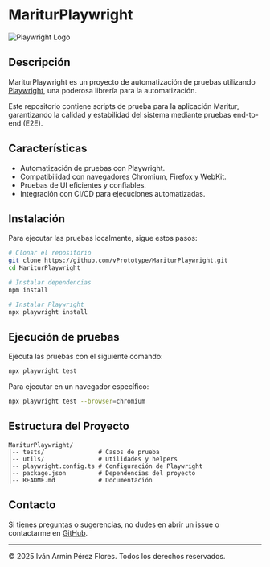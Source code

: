 # MariturPlaywright

![Playwright Logo](https://playwright.dev/img/playwright-logo.svg)

## Descripción
MariturPlaywright es un proyecto de automatización de pruebas utilizando [Playwright](https://playwright.dev/), una poderosa librería para la automatización.

Este repositorio contiene scripts de prueba para la aplicación Maritur, garantizando la calidad y estabilidad del sistema mediante pruebas end-to-end (E2E).

## Características
- Automatización de pruebas con Playwright.
- Compatibilidad con navegadores Chromium, Firefox y WebKit.
- Pruebas de UI eficientes y confiables.
- Integración con CI/CD para ejecuciones automatizadas.

## Instalación
Para ejecutar las pruebas localmente, sigue estos pasos:

```sh
# Clonar el repositorio
git clone https://github.com/vPrototype/MariturPlaywright.git
cd MariturPlaywright

# Instalar dependencias
npm install

# Instalar Playwright
npx playwright install
```

## Ejecución de pruebas
Ejecuta las pruebas con el siguiente comando:

```sh
npx playwright test
```

Para ejecutar en un navegador específico:

```sh
npx playwright test --browser=chromium
```

## Estructura del Proyecto
```
MariturPlaywright/
│-- tests/               # Casos de prueba
│-- utils/               # Utilidades y helpers
│-- playwright.config.ts # Configuración de Playwright
│-- package.json         # Dependencias del proyecto
│-- README.md            # Documentación
```

## Contacto
Si tienes preguntas o sugerencias, no dudes en abrir un issue o contactarme en [GitHub](https://github.com/vPrototype).

---

© 2025 Iván Armin Pérez Flores. Todos los derechos reservados.

